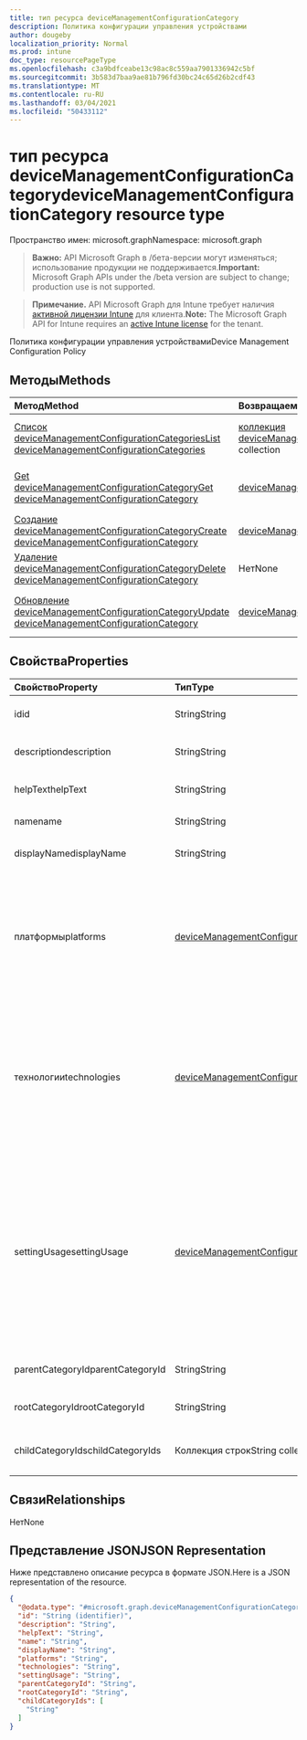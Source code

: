 ```yaml
---
title: тип ресурса deviceManagementConfigurationCategory
description: Политика конфигурации управления устройствами
author: dougeby
localization_priority: Normal
ms.prod: intune
doc_type: resourcePageType
ms.openlocfilehash: c3a9bdfceabe13c98ac8c559aa7901336942c5bf
ms.sourcegitcommit: 3b583d7baa9ae81b796fd30bc24c65d26b2cdf43
ms.translationtype: MT
ms.contentlocale: ru-RU
ms.lasthandoff: 03/04/2021
ms.locfileid: "50433112"
---
```

# <a name="devicemanagementconfigurationcategory-resource-type"></a><span data-ttu-id="8768b-103">тип ресурса deviceManagementConfigurationCategory</span><span class="sxs-lookup"><span data-stu-id="8768b-103">deviceManagementConfigurationCategory resource type</span></span>

<span data-ttu-id="8768b-104">Пространство имен: microsoft.graph</span><span class="sxs-lookup"><span data-stu-id="8768b-104">Namespace: microsoft.graph</span></span>

> <span data-ttu-id="8768b-105">**Важно:** API Microsoft Graph в /бета-версии могут изменяться; использование продукции не поддерживается.</span><span class="sxs-lookup"><span data-stu-id="8768b-105">**Important:** Microsoft Graph APIs under the /beta version are subject to change; production use is not supported.</span></span>

> <span data-ttu-id="8768b-106">**Примечание.** API Microsoft Graph для Intune требует наличия [активной лицензии Intune](https://go.microsoft.com/fwlink/?linkid=839381) для клиента.</span><span class="sxs-lookup"><span data-stu-id="8768b-106">**Note:** The Microsoft Graph API for Intune requires an [active Intune license](https://go.microsoft.com/fwlink/?linkid=839381) for the tenant.</span></span>

<span data-ttu-id="8768b-107">Политика конфигурации управления устройствами</span><span class="sxs-lookup"><span data-stu-id="8768b-107">Device Management Configuration Policy</span></span>

## <a name="methods"></a><span data-ttu-id="8768b-108">Методы</span><span class="sxs-lookup"><span data-stu-id="8768b-108">Methods</span></span>
|<span data-ttu-id="8768b-109">Метод</span><span class="sxs-lookup"><span data-stu-id="8768b-109">Method</span></span>|<span data-ttu-id="8768b-110">Возвращаемый тип</span><span class="sxs-lookup"><span data-stu-id="8768b-110">Return Type</span></span>|<span data-ttu-id="8768b-111">Описание</span><span class="sxs-lookup"><span data-stu-id="8768b-111">Description</span></span>|
|:---|:---|:---|
|[<span data-ttu-id="8768b-112">Список deviceManagementConfigurationCategories</span><span class="sxs-lookup"><span data-stu-id="8768b-112">List deviceManagementConfigurationCategories</span></span>](../api/intune-deviceconfigv2-devicemanagementconfigurationcategory-list.md)|<span data-ttu-id="8768b-113">[коллекция deviceManagementConfigurationCategory](../resources/intune-deviceconfigv2-devicemanagementconfigurationcategory.md)</span><span class="sxs-lookup"><span data-stu-id="8768b-113">[deviceManagementConfigurationCategory](../resources/intune-deviceconfigv2-devicemanagementconfigurationcategory.md) collection</span></span>|<span data-ttu-id="8768b-114">Список свойств и связей [объектов deviceManagementConfigurationCategory.](../resources/intune-deviceconfigv2-devicemanagementconfigurationcategory.md)</span><span class="sxs-lookup"><span data-stu-id="8768b-114">List properties and relationships of the [deviceManagementConfigurationCategory](../resources/intune-deviceconfigv2-devicemanagementconfigurationcategory.md) objects.</span></span>|
|[<span data-ttu-id="8768b-115">Get deviceManagementConfigurationCategory</span><span class="sxs-lookup"><span data-stu-id="8768b-115">Get deviceManagementConfigurationCategory</span></span>](../api/intune-deviceconfigv2-devicemanagementconfigurationcategory-get.md)|[<span data-ttu-id="8768b-116">deviceManagementConfigurationCategory</span><span class="sxs-lookup"><span data-stu-id="8768b-116">deviceManagementConfigurationCategory</span></span>](../resources/intune-deviceconfigv2-devicemanagementconfigurationcategory.md)|<span data-ttu-id="8768b-117">Чтение свойств и связей [объекта deviceManagementConfigurationCategory.](../resources/intune-deviceconfigv2-devicemanagementconfigurationcategory.md)</span><span class="sxs-lookup"><span data-stu-id="8768b-117">Read properties and relationships of the [deviceManagementConfigurationCategory](../resources/intune-deviceconfigv2-devicemanagementconfigurationcategory.md) object.</span></span>|
|[<span data-ttu-id="8768b-118">Создание deviceManagementConfigurationCategory</span><span class="sxs-lookup"><span data-stu-id="8768b-118">Create deviceManagementConfigurationCategory</span></span>](../api/intune-deviceconfigv2-devicemanagementconfigurationcategory-create.md)|[<span data-ttu-id="8768b-119">deviceManagementConfigurationCategory</span><span class="sxs-lookup"><span data-stu-id="8768b-119">deviceManagementConfigurationCategory</span></span>](../resources/intune-deviceconfigv2-devicemanagementconfigurationcategory.md)|<span data-ttu-id="8768b-120">Создание нового [объекта deviceManagementConfigurationCategory.](../resources/intune-deviceconfigv2-devicemanagementconfigurationcategory.md)</span><span class="sxs-lookup"><span data-stu-id="8768b-120">Create a new [deviceManagementConfigurationCategory](../resources/intune-deviceconfigv2-devicemanagementconfigurationcategory.md) object.</span></span>|
|[<span data-ttu-id="8768b-121">Удаление deviceManagementConfigurationCategory</span><span class="sxs-lookup"><span data-stu-id="8768b-121">Delete deviceManagementConfigurationCategory</span></span>](../api/intune-deviceconfigv2-devicemanagementconfigurationcategory-delete.md)|<span data-ttu-id="8768b-122">Нет</span><span class="sxs-lookup"><span data-stu-id="8768b-122">None</span></span>|<span data-ttu-id="8768b-123">Удаляет [устройствоManagementConfigurationCategory](../resources/intune-deviceconfigv2-devicemanagementconfigurationcategory.md).</span><span class="sxs-lookup"><span data-stu-id="8768b-123">Deletes a [deviceManagementConfigurationCategory](../resources/intune-deviceconfigv2-devicemanagementconfigurationcategory.md).</span></span>|
|[<span data-ttu-id="8768b-124">Обновление deviceManagementConfigurationCategory</span><span class="sxs-lookup"><span data-stu-id="8768b-124">Update deviceManagementConfigurationCategory</span></span>](../api/intune-deviceconfigv2-devicemanagementconfigurationcategory-update.md)|[<span data-ttu-id="8768b-125">deviceManagementConfigurationCategory</span><span class="sxs-lookup"><span data-stu-id="8768b-125">deviceManagementConfigurationCategory</span></span>](../resources/intune-deviceconfigv2-devicemanagementconfigurationcategory.md)|<span data-ttu-id="8768b-126">Обновление свойств объекта [deviceManagementConfigurationCategory.](../resources/intune-deviceconfigv2-devicemanagementconfigurationcategory.md)</span><span class="sxs-lookup"><span data-stu-id="8768b-126">Update the properties of a [deviceManagementConfigurationCategory](../resources/intune-deviceconfigv2-devicemanagementconfigurationcategory.md) object.</span></span>|

## <a name="properties"></a><span data-ttu-id="8768b-127">Свойства</span><span class="sxs-lookup"><span data-stu-id="8768b-127">Properties</span></span>
|<span data-ttu-id="8768b-128">Свойство</span><span class="sxs-lookup"><span data-stu-id="8768b-128">Property</span></span>|<span data-ttu-id="8768b-129">Тип</span><span class="sxs-lookup"><span data-stu-id="8768b-129">Type</span></span>|<span data-ttu-id="8768b-130">Описание</span><span class="sxs-lookup"><span data-stu-id="8768b-130">Description</span></span>|
|:---|:---|:---|
|<span data-ttu-id="8768b-131">id</span><span class="sxs-lookup"><span data-stu-id="8768b-131">id</span></span>|<span data-ttu-id="8768b-132">String</span><span class="sxs-lookup"><span data-stu-id="8768b-132">String</span></span>|<span data-ttu-id="8768b-133">Идентификатор элемента</span><span class="sxs-lookup"><span data-stu-id="8768b-133">Identifier for item</span></span>|
|<span data-ttu-id="8768b-134">description</span><span class="sxs-lookup"><span data-stu-id="8768b-134">description</span></span>|<span data-ttu-id="8768b-135">String</span><span class="sxs-lookup"><span data-stu-id="8768b-135">String</span></span>|<span data-ttu-id="8768b-136">Описание элемента</span><span class="sxs-lookup"><span data-stu-id="8768b-136">Description of the item</span></span>|
|<span data-ttu-id="8768b-137">helpText</span><span class="sxs-lookup"><span data-stu-id="8768b-137">helpText</span></span>|<span data-ttu-id="8768b-138">String</span><span class="sxs-lookup"><span data-stu-id="8768b-138">String</span></span>|<span data-ttu-id="8768b-139">Справка текста элемента</span><span class="sxs-lookup"><span data-stu-id="8768b-139">Help text of the item</span></span>|
|<span data-ttu-id="8768b-140">name</span><span class="sxs-lookup"><span data-stu-id="8768b-140">name</span></span>|<span data-ttu-id="8768b-141">String</span><span class="sxs-lookup"><span data-stu-id="8768b-141">String</span></span>|<span data-ttu-id="8768b-142">Имя элемента</span><span class="sxs-lookup"><span data-stu-id="8768b-142">Name of the item</span></span>|
|<span data-ttu-id="8768b-143">displayName</span><span class="sxs-lookup"><span data-stu-id="8768b-143">displayName</span></span>|<span data-ttu-id="8768b-144">String</span><span class="sxs-lookup"><span data-stu-id="8768b-144">String</span></span>|<span data-ttu-id="8768b-145">Отображение имени элемента</span><span class="sxs-lookup"><span data-stu-id="8768b-145">Display name of the item</span></span>|
|<span data-ttu-id="8768b-146">платформы</span><span class="sxs-lookup"><span data-stu-id="8768b-146">platforms</span></span>|[<span data-ttu-id="8768b-147">deviceManagementConfigurationPlatforms</span><span class="sxs-lookup"><span data-stu-id="8768b-147">deviceManagementConfigurationPlatforms</span></span>](../resources/intune-deviceconfigv2-devicemanagementconfigurationplatforms.md)|<span data-ttu-id="8768b-148">Типы платформ, которые имеются в этой категории.</span><span class="sxs-lookup"><span data-stu-id="8768b-148">Platforms types, which settings in the category have.</span></span> <span data-ttu-id="8768b-149">Возможные значения: `none`, `macOS`, `windows10X`, `windows10`.</span><span class="sxs-lookup"><span data-stu-id="8768b-149">Possible values are: `none`, `macOS`, `windows10X`, `windows10`.</span></span>|
|<span data-ttu-id="8768b-150">технологии</span><span class="sxs-lookup"><span data-stu-id="8768b-150">technologies</span></span>|[<span data-ttu-id="8768b-151">deviceManagementConfigurationTechnologies</span><span class="sxs-lookup"><span data-stu-id="8768b-151">deviceManagementConfigurationTechnologies</span></span>](../resources/intune-deviceconfigv2-devicemanagementconfigurationtechnologies.md)|<span data-ttu-id="8768b-152">Типы технологий, которые имеют параметры в категории.</span><span class="sxs-lookup"><span data-stu-id="8768b-152">Technologies types, which settings in the category have.</span></span> <span data-ttu-id="8768b-153">Возможные значения: `none`, `mdm`, `windows10XManagement`, `configManager`.</span><span class="sxs-lookup"><span data-stu-id="8768b-153">Possible values are: `none`, `mdm`, `windows10XManagement`, `configManager`.</span></span>|
|<span data-ttu-id="8768b-154">settingUsage</span><span class="sxs-lookup"><span data-stu-id="8768b-154">settingUsage</span></span>|[<span data-ttu-id="8768b-155">deviceManagementConfigurationSettingUsage</span><span class="sxs-lookup"><span data-stu-id="8768b-155">deviceManagementConfigurationSettingUsage</span></span>](../resources/intune-deviceconfigv2-devicemanagementconfigurationsettingusage.md)|<span data-ttu-id="8768b-156">Указывает, что категория содержит параметры, используемые для соответствия требованиям или конфигурации.</span><span class="sxs-lookup"><span data-stu-id="8768b-156">Indicates that the category contains settings that are used for Compliance or Configuration.</span></span> <span data-ttu-id="8768b-157">Возможные значения: `none`, `configuration`.</span><span class="sxs-lookup"><span data-stu-id="8768b-157">Possible values are: `none`, `configuration`.</span></span>|
|<span data-ttu-id="8768b-158">parentCategoryId</span><span class="sxs-lookup"><span data-stu-id="8768b-158">parentCategoryId</span></span>|<span data-ttu-id="8768b-159">String</span><span class="sxs-lookup"><span data-stu-id="8768b-159">String</span></span>|<span data-ttu-id="8768b-160">Родительский id категории.</span><span class="sxs-lookup"><span data-stu-id="8768b-160">Parent id of the category.</span></span>|
|<span data-ttu-id="8768b-161">rootCategoryId</span><span class="sxs-lookup"><span data-stu-id="8768b-161">rootCategoryId</span></span>|<span data-ttu-id="8768b-162">String</span><span class="sxs-lookup"><span data-stu-id="8768b-162">String</span></span>|<span data-ttu-id="8768b-163">Корневой id категории.</span><span class="sxs-lookup"><span data-stu-id="8768b-163">Root id of the category.</span></span>|
|<span data-ttu-id="8768b-164">childCategoryIds</span><span class="sxs-lookup"><span data-stu-id="8768b-164">childCategoryIds</span></span>|<span data-ttu-id="8768b-165">Коллекция строк</span><span class="sxs-lookup"><span data-stu-id="8768b-165">String collection</span></span>|<span data-ttu-id="8768b-166">Список детских ids этой категории.</span><span class="sxs-lookup"><span data-stu-id="8768b-166">List of child ids of the category.</span></span>|

## <a name="relationships"></a><span data-ttu-id="8768b-167">Связи</span><span class="sxs-lookup"><span data-stu-id="8768b-167">Relationships</span></span>
<span data-ttu-id="8768b-168">Нет</span><span class="sxs-lookup"><span data-stu-id="8768b-168">None</span></span>

## <a name="json-representation"></a><span data-ttu-id="8768b-169">Представление JSON</span><span class="sxs-lookup"><span data-stu-id="8768b-169">JSON Representation</span></span>
<span data-ttu-id="8768b-170">Ниже представлено описание ресурса в формате JSON.</span><span class="sxs-lookup"><span data-stu-id="8768b-170">Here is a JSON representation of the resource.</span></span>
<!-- {
  "blockType": "resource",
  "keyProperty": "id",
  "@odata.type": "microsoft.graph.deviceManagementConfigurationCategory"
}
-->
``` json
{
  "@odata.type": "#microsoft.graph.deviceManagementConfigurationCategory",
  "id": "String (identifier)",
  "description": "String",
  "helpText": "String",
  "name": "String",
  "displayName": "String",
  "platforms": "String",
  "technologies": "String",
  "settingUsage": "String",
  "parentCategoryId": "String",
  "rootCategoryId": "String",
  "childCategoryIds": [
    "String"
  ]
}
```




